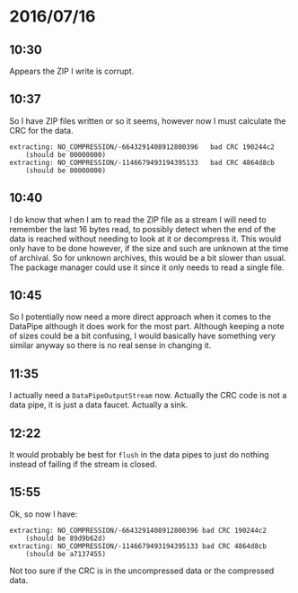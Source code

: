 # 2016/07/16

## 10:30

Appears the ZIP I write is corrupt.

## 10:37

So I have ZIP files written or so it seems, however now I must calculate the
CRC for the data.

	extracting: NO_COMPRESSION/-6643291408912800396   bad CRC 190244c2
		(should be 00000000)
	extracting: NO_COMPRESSION/-1146679493194395133   bad CRC 4864d8cb
		(should be 00000000)

## 10:40

I do know that when I am to read the ZIP file as a stream I will need to
remember the last 16 bytes read, to possibly detect when the end of the data
is reached without needing to look at it or decompress it. This would only have
to be done however, if the size and such are unknown at the time of archival.
So for unknown archives, this would be a bit slower than usual. The package
manager could use it since it only needs to read a single file.

## 10:45

So I potentially now need a more direct approach when it comes to the DataPipe
although it does work for the most part. Although keeping a note of sizes could
be a bit confusing, I would basically have something very similar anyway so
there is no real sense in changing it.

## 11:35

I actually need a `DataPipeOutputStream` now. Actually the CRC code is not a
data pipe, it is just a data faucet. Actually a sink.

## 12:22

It would probably be best for `flush` in the data pipes to just do nothing
instead of failing if the stream is closed.

## 15:55

Ok, so now I have:

	extracting: NO_COMPRESSION/-6643291408912800396 bad CRC 190244c2
		(should be 89d9b62d)
	extracting: NO_COMPRESSION/-1146679493194395133 bad CRC 4864d8cb
		(should be a7137455)

Not too sure if the CRC is in the uncompressed data or the compressed data.

